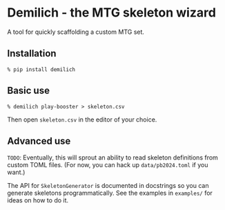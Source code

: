 # Demilich - the MTG skeleton wizard

A tool for quickly scaffolding a custom MTG set.

## Installation

```shell
% pip install demilich
```

## Basic use

```shell
% demilich play-booster > skeleton.csv
```

Then open `skeleton.csv` in the editor of your choice.

## Advanced use

`TODO`: Eventually, this will sprout an ability to read skeleton definitions from custom TOML files.
(For now, you can hack up `data/pb2024.toml` if you want.)

The API for `SkeletonGenerator` is documented in docstrings so you can generate skeletons programmatically.
See the examples in `examples/` for ideas on how to do it.
